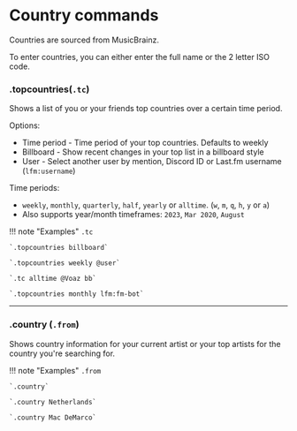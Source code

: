 # Country commands

Countries are sourced from MusicBrainz.

To enter countries, you can either enter the full name or the 2 letter ISO code.

### .topcountries(`.tc`)

Shows a list of you or your friends top countries over a certain time period.

Options:

* Time period - Time period of your top countries. Defaults to weekly
* Billboard - Show recent changes in your top list in a billboard style
* User - Select another user by mention, Discord ID or Last.fm username (`lfm:username`)

Time periods: 

* `weekly`, `monthly`, `quarterly`, `half`, `yearly` or `alltime`. (`w`, `m`, `q`, `h`, `y` or `a`)
* Also supports year/month timeframes: `2023`, `Mar 2020`, `August`

!!! note "Examples"
    `.tc`

    `.topcountries billboard`
    
    `.topcountries weekly @user`

    `.tc alltime @Voaz bb`

    `.topcountries monthly lfm:fm-bot`

---

### .country (`.from`)

Shows country information for your current artist or your top artists for the country you're searching for.

!!! note "Examples"
    `.from`

    `.country`

    `.country Netherlands`

    `.country Mac DeMarco`


